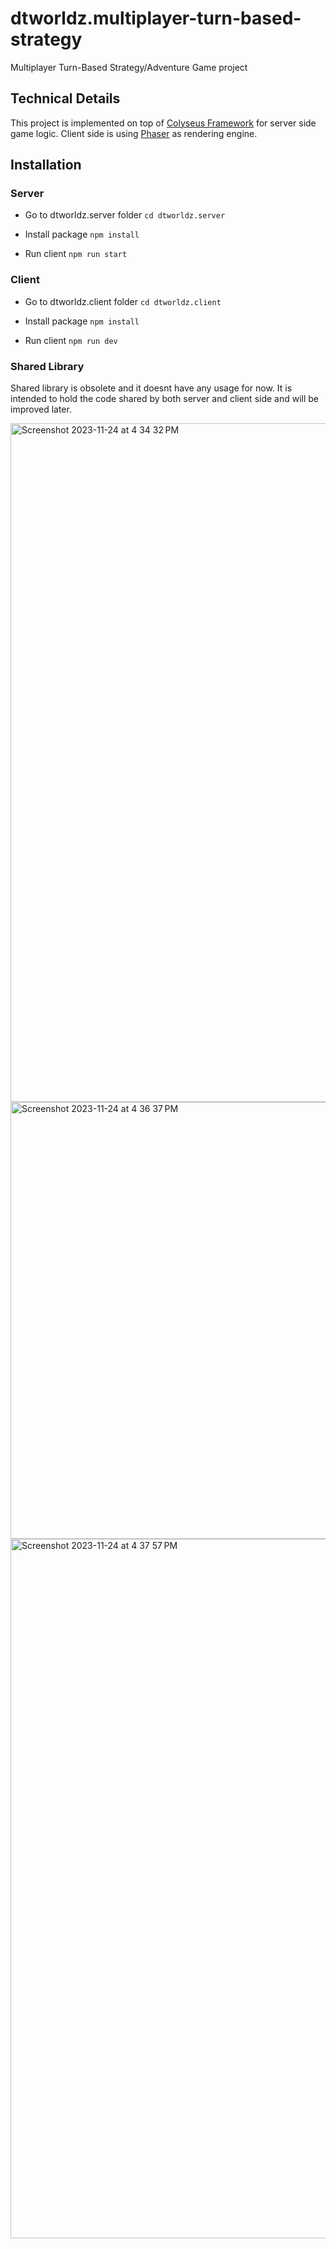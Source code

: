 # dtworldz.multiplayer-turn-based-strategy

Multiplayer Turn-Based Strategy/Adventure Game project

## Technical Details
This project is implemented on top of [Colyseus Framework](https://colyseus.io) for server side game logic. Client side is using [Phaser](https://phaser.io) as rendering engine.

## Installation
### Server
- Go to dtworldz.server folder
`cd dtworldz.server`

- Install package
`npm install`

- Run client
`npm run start`

### Client
- Go to dtworldz.client folder
`cd dtworldz.client`

- Install package
`npm install`

- Run client
`npm run dev`

### Shared Library
Shared library is obsolete and it doesnt have any usage for now.
It is intended to hold the code shared by both server and client side and will be improved later.

<img width="1086" alt="Screenshot 2023-11-24 at 4 34 32 PM" src="https://github.com/deniztraka/dtworldz.multiplayer-turn-based-strategy/assets/11619491/cf2ff5a4-7d9c-4631-970c-d12e02af19db">
<img width="699" alt="Screenshot 2023-11-24 at 4 36 37 PM" src="https://github.com/deniztraka/dtworldz.multiplayer-turn-based-strategy/assets/11619491/cbff1bd1-de1f-4da4-a470-dc798c8b52fb">
<img width="1119" alt="Screenshot 2023-11-24 at 4 37 57 PM" src="https://github.com/deniztraka/dtworldz.multiplayer-turn-based-strategy/assets/11619491/769e7b64-2411-4c1a-9179-8f85d662df27">
